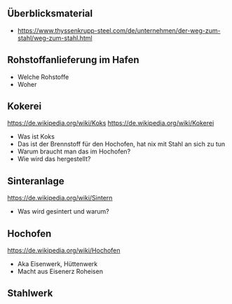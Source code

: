 Überblicksmaterial
----------------------------------------

* https://www.thyssenkrupp-steel.com/de/unternehmen/der-weg-zum-stahl/weg-zum-stahl.html


Rohstoffanlieferung im Hafen
------------------------
* Welche Rohstoffe
* Woher


Kokerei
-----------------
https://de.wikipedia.org/wiki/Koks
https://de.wikipedia.org/wiki/Kokerei

* Was ist Koks
* Das ist der Brennstoff für den Hochofen, hat nix mit Stahl an sich zu tun
* Warum braucht man das im Hochofen?
* Wie wird das hergestellt?


Sinteranlage
--------------------
https://de.wikipedia.org/wiki/Sintern

* Was wird gesintert und warum?


Hochofen
------------------------
https://de.wikipedia.org/wiki/Hochofen

* Aka Eisenwerk, Hüttenwerk
* Macht aus Eisenerz Roheisen


Stahlwerk
------------------------
https://de.wikipedia.org/wiki/Stahlerzeugung

* Was genau ist Stahl
* Unterschiedliche Arten


Stranggießanlage
------------------------
https://de.wikipedia.org/wiki/Stranggie%C3%9Fen


Warmbandwerk (Stefan)
------------------------
https://www.thyssenkrupp-steel.com/de/newsroom/highlights/infografiken/alles-auf-dem-neuesten-stand
https://de.wikipedia.org/wiki/Warmband


Kaltwalzwerk (Stefan)
------------------------
https://de.wikipedia.org/wiki/Kaltwalzen


Veredelungsanlage (Stefan)
------------------------
* z.B. Feurerverzinkung / Elektrolytische-Verzinkung
